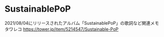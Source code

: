 # SustainablePoP
2021/08/04にリリースされたアルバム「SustainablePoP」の歌詞など関連メモ
タワレコ
https://tower.jp/item/5214547/Sustainable-PoP
